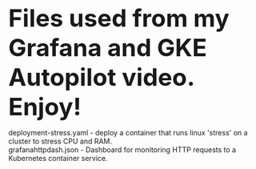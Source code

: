 <b><font size="+8">Files used from my Grafana and GKE Autopilot video. Enjoy!</font></b><br>

deployment-stress.yaml - deploy a container that runs linux 'stress' on a cluster to stress CPU and RAM.<br>
grafanahttpdash.json - Dashboard for monitoring HTTP requests to a Kubernetes container service.
